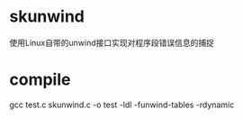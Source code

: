 # skunwind
使用Linux自带的unwind接口实现对程序段错误信息的捕捉


# compile
gcc test.c skunwind.c -o test -ldl -funwind-tables -rdynamic

